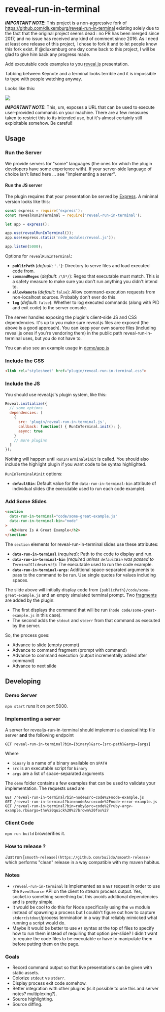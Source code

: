 # reveal-run-in-terminal

_**IMPORTANT NOTE**_: This project is a non-aggressive fork of https://github.com/dluxemburg/reveal-run-in-terminal existing solely due to the fact that the original project seems dead : no PR has been merged since 2017, and no issue has received any kind of comment since 2016. As I need at least one release of this project, I chose to fork it and to let people know this fork exist. If @dluxemburg one day come back to this project, I will be glad to give him back any progress made.

Add executable code examples to you [reveal.js](https://github.com/hakimel/reveal.js/#revealjs) presentation.

Tabbing between Keynote and a terminal looks terrible and it is impossible to type with people watching anyway.

Looks like this:

![](https://github.com/dluxemburg/reveal-run-in-terminal/blob/master/demo.gif?raw=true&v=2)

_**IMPORTANT NOTE**_: This, um, exposes a URL that can be used to execute user-provided commands on your machine. There are a few measures taken to restrict this to its intended use, but it's almost certainly still exploitable somehow. Be careful!

## Usage

### Run the Server

We provide servers for "some" languages (the ones for which the plugin developers have some experience with).
If your server-side language of choice isn't listed here ... see "Implementing a server".

#### Run the JS server
The plugin requires that your presentation be served by [Express](https://expressjs.com/). A minimal version looks like this:

```javascript
const express = require('express');
const revealRunInTerminal = require('reveal-run-in-terminal');

let app = express();

app.use(revealRunInTerminal());
app.use(express.static('node_modules/reveal.js'));

app.listen(5000);
```

Options for `revealRunInTerminal`:

- **`publicPath`** (_default_: `'.'`): Directory to serve files and load executed code from.
- **`commandRegex`** (_default_: `/\S*/`): Regex that executable must match. This is a safety measure to make sure you don't run anything you didn't intend to.
- **`allowRemote`** (_default_: `false`): Allow command-execution requests from non-localhost sources. Probably don't ever do this.
- **`log`** (_default_: `false`): Whether to log executed commands (along with PID and exit code) to the server console.

The server handles exposing the plugin's client-side JS and CSS dependencies. It's up to you make sure reveal.js files are exposed (the above is a good approach). You can keep your own source files (including reveal.js ones if you're vendoring them) in the public path reveal-run-in-terminal uses, but you do not have to.

You can also see an example usage in [demo/app.js](demo/app.js)

### Include the CSS

```html
<link rel="stylesheet" href="plugin/reveal-run-in-terminal.css">
```

### Include the JS

You should use reveal.js's plugin system, like this:

```javascript
Reveal.initialize({
  // some options
  dependencies: [
    {
      src: 'plugin/reveal-run-in-terminal.js',
      callback: function() { RunInTerminal.init(); },
      async: true
    }
    // more plugins
  ]
});
```

Nothing will happen until `RunInTerminal#init` is called. You should also include the highlight plugin if you want code to be syntax highlighted.

`RunInTerminal#init` options:

- **`defaultBin`**: Default value for the `data-run-in-terminal-bin` attribute of individual slides (the executable used to run each code example).

### Add Some Slides

```html
<section
  data-run-in-terminal="code/some-great-example.js"
  data-run-in-terminal-bin="node"
>
  <h2>Here Is A Great Example</h2>
</section>
```

The `section` elements for reveal-run-in-terminal slides use these attributes:

- **`data-run-in-terminal`** (_required_): Path to the code to display and run.
- **`data-run-in-terminal-bin`** (_required unless `defaultBin` was passed to `TerminalSlides#init`_): The executable used to run the code example.
- **`data-run-in-terminal-args`**: Additional space-separated arguments to pass to the command to be run. Use single quotes for values including spaces.

The slide above will initially display code from `{publicPath}/code/some-great-example.js` and an empty simulated terminal prompt. Two [fragments](https://github.com/hakimel/reveal.js/#fragments) are added by the plugin:

- The first displays the command that will be run (`node code/some-great-example.js` in this case).
- The second adds the `stdout` and `stderr` from that command as executed by the server.

So, the process goes:

- Advance to slide (empty prompt)
- Advance to command fragment (prompt with command)
- Advance to command execution (output incrementally added after command)
- Advance to next silde

## Developing

### Demo Server

`npm start` runs it on port 5000.

### Implementing a server
A server for revealjs-run-in-terminal should implement a classical http file server **and** the following endpoint

    GET reveal-run-in-terminal?bin={binary}&src={src-path}&args={args}

Where

* `binary` is a name of a binary available on `$PATH`
* `src` is an executable script for `binary`
* `args` are a list of space-separated arguments

The `demo` folder contains a few examples that can be used to validate your implementation.
The requests used are

    GET /reveal-run-in-terminal?bin=node&src=code%2Fnode-example.js
    GET /reveal-run-in-terminal?bin=node&src=code%2Fnode-error-example.js
    GET /reveal-run-in-terminal?bin=ruby&src=code%2Fruby-argv-example.rb&args=the%20quick%20%27brown%20fox%27

### Client Code

`npm run build` browserifies it.

### How to release ?

Just run [`smooth-release](https://github.com/buildo/smooth-release)` which performs "clean" release in a way compatible with my maven habitus.

### Notes

- `/reveal-run-in-terminal` is implemented as a `GET` request in order to use the `EventSource` API on the client to stream process output. Yes, socket.io something something but this avoids additional dependencies and is pretty simple.
- It would be cool to do this for Node specifically using the `vm` module instead of spawning a process but I couldn't figure out how to capture `stderr`/`stdout`/process termination in a way that reliably mimicked what running a script would do.
- Maybe it would be better to use `#!` syntax at the top of files to specify how to run them instead of requiring that option per-slide? I didn't want to require the code files to be executable or have to manipulate them before putting them on the page.

### Goals

- Record command output so that live presentations can be given with static assets.
- Colorize `stdout` vs `stderr`.
- Display process exit code somehow.
- Better integration with other plugins (is it possible to use this and server notes? multiplexing?).
- Source highlighting.
- Source diffing.

